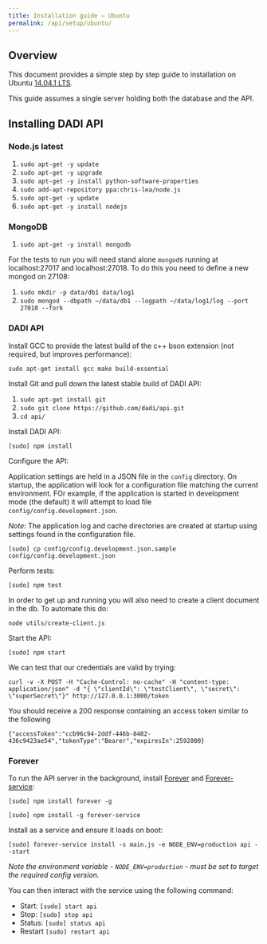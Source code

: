 ```yaml
---
title: Installation guide – Ubuntu
permalink: /api/setup/ubuntu/
---
```


## Overview

This document provides a simple step by step guide to installation on Ubuntu [14.04.1 LTS](http://releases.ubuntu.com/14.04.1/).

This guide assumes a single server holding both the database and the API.

## Installing DADI API

### Node.js latest

1. `sudo apt-get -y update`
2. `sudo apt-get -y upgrade`
3. `sudo apt-get -y install python-software-properties`
4. `sudo add-apt-repository ppa:chris-lea/node.js`
5. `sudo apt-get -y update`
6. `sudo apt-get -y install nodejs`

### MongoDB

1. `sudo apt-get -y install mongodb`

For the tests to run you will need stand alone `mongod`s running at localhost:27017 and localhost:27018. To do this you need to define a new mongod on 27108:

1. `sudo mkdir -p data/db1 data/log1`
2. `sudo mongod --dbpath ~/data/db1 --logpath ~/data/log1/log --port 27018 --fork`

### DADI API

Install GCC to provide the latest build of the c++ bson extension (not required, but improves performance):

`sudo apt-get install gcc make build-essential`

Install Git and pull down the latest stable build of DADI API:

1. `sudo apt-get install git`
2. `sudo git clone https://github.com/dadi/api.git`
3. `cd api/`

Install DADI API:

`[sudo] npm install`

Configure the API:

Application settings are held in a JSON file in the `config` directory. On startup, the application will
look for a configuration file matching the current environment. FOr example, if the application is started
in development mode (the default) it will attempt to load file `config/config.development.json`.

*Note:* The application log and cache directories are created at startup using settings found in the configuration file.

`[sudo] cp config/config.development.json.sample config/config.development.json`

Perform tests:

`[sudo] npm test`

In order to get up and running you will also need to create a client document in the db. To automate this do:

`node utils/create-client.js`

Start the API:

`[sudo] npm start`

We can test that our credentials are valid by trying:

`curl -v -X POST -H "Cache-Control: no-cache" -H "content-type: application/json" -d "{ \"clientId\": \"testClient\", \"secret\": \"superSecret\"}" http://127.0.0.1:3000/token`

You should receive a 200 response containing an access token similar to the following

`{"accessToken":"ccb96c94-2ddf-446b-8482-436c9423ae54","tokenType":"Bearer","expiresIn":2592000}`

### Forever

To run the API server in the background, install [Forever](https://github.com/nodejitsu/forever) and [Forever-service](https://github.com/zapty/forever-service):

`[sudo] npm install forever -g`

`[sudo] npm install -g forever-service`

Install as a service and ensure it loads on boot:

`[sudo] forever-service install -s main.js -e NODE_ENV=production api --start`

_Note the environment variable - `NODE_ENV=production` - must be set to target the required config version._

You can then interact with the service using the following command:

- Start: `[sudo] start api`
- Stop: `[sudo] stop api`
- Status: `[sudo] status api`
- Restart `[sudo] restart api`
